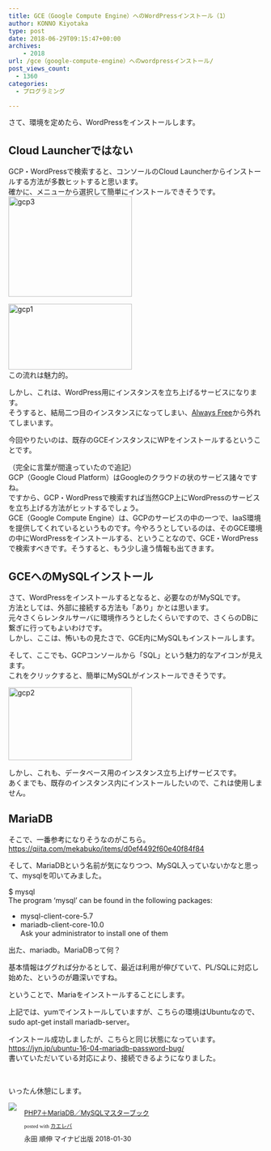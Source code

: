 ```yaml
---
title: GCE（Google Compute Engine）へのWordPressインストール（1）
author: KONNO Kiyotaka
type: post
date: 2018-06-29T09:15:47+00:00
archives:
    - 2018
url: /gce（google-compute-engine）へのwordpressインストール/
post_views_count:
  - 1360
categories:
  - プログラミング

---
```

さて、環境を定めたら、WordPressをインストールします。

## Cloud Launcherではない

GCP・WordPressで検索すると、コンソールのCloud Launcherからインストールする方法が多数ヒットすると思います。  
確かに、メニューから選択して簡単にインストールできそうです。  
[<img style="display: inline; background-image: none;" title="gcp3" src="https://i0.wp.com/www.programmers-office.ml/wp-content/uploads/2018/06/gcp3_thumb.png?resize=244%2C198&#038;ssl=1" alt="gcp3" width="244" height="198" border="0" data-recalc-dims="1" />][1]

[<img style="display: inline; background-image: none;" title="gcp1" src="https://i1.wp.com/www.programmers-office.ml/wp-content/uploads/2018/06/gcp1_thumb.png?resize=244%2C130&#038;ssl=1" alt="gcp1" width="244" height="130" border="0" data-recalc-dims="1" />][2]  
この流れは魅力的。

しかし、これは、WordPress用にインスタンスを立ち上げるサービスになります。  
そうすると、結局二つ目のインスタンスになってしまい、<a href="https://cloud.google.com/free/docs/always-free-usage-limits#compute_name" target="_blank" rel="noopener">Always Free</a>から外れてしまいます。

今回やりたいのは、既存のGCEインスタンスにWPをインストールするということです。

（完全に言葉が間違っていたので追記）  
GCP（Google Cloud Platform）はGoogleのクラウドの状のサービス諸々ですね。  
ですから、GCP・WordPressで検索すれば当然GCP上にWordPressのサービスを立ち上げる方法がヒットするでしょう。  
GCE（Google Compute Engine）は、GCPのサービスの中の一つで、IaaS環境を提供してくれているというものです。今やろうとしているのは、そのGCE環境の中にWordPressをインストールする、ということなので、GCE・WordPressで検索すべきです。そうすると、もう少し違う情報も出てきます。

## GCEへのMySQLインストール

さて、WordPressをインストールするとなると、必要なのがMySQLです。  
方法としては、外部に接続する方法も「あり」かとは思います。  
元々さくらレンタルサーバに環境作ろうとしたくらいですので、さくらのDBに繋ぎに行ってもよいわけです。  
しかし、ここは、怖いもの見たさで、GCE内にMySQLもインストールします。

そして、ここでも、GCPコンソールから「SQL」という魅力的なアイコンが見えます。  
これをクリックすると、簡単にMySQLがインストールできそうです。

[<img style="display: inline; background-image: none;" title="gcp2" src="https://i0.wp.com/www.programmers-office.ml/wp-content/uploads/2018/06/gcp2_thumb.png?resize=244%2C144&#038;ssl=1" alt="gcp2" width="244" height="144" border="0" data-recalc-dims="1" />][3]

しかし、これも、データベース用のインスタンス立ち上げサービスです。  
あくまでも、既存のインスタンス内にインストールしたいので、これは使用しません。

## MariaDB

そこで、一番参考になりそうなのがこちら。  
<a title="https://qiita.com/mekabuko/items/d0ef4492f60e40f84f84" href="https://qiita.com/mekabuko/items/d0ef4492f60e40f84f84" target="_blank" rel="noopener">https://qiita.com/mekabuko/items/d0ef4492f60e40f84f84</a>

そして、MariaDBという名前が気になりつつ、MySQL入っていないかなと思って、mysqlを叩いてみました。

$ mysql  
The program &#8216;mysql&#8217; can be found in the following packages:  
* mysql-client-core-5.7  
* mariadb-client-core-10.0  
Ask your administrator to install one of them

出た、mariadb。MariaDBって何？

基本情報はググれば分かるとして、最近は利用が伸びていて、PL/SQLに対応し始めた、というのが趣深いですね。

ということで、Mariaをインストールすることにします。

上記では、yumでインストールしていますが、こちらの環境はUbuntuなので、sudo apt-get install mariadb-server。

インストール成功しましたが、こちらと同じ状態になっています。  
<a title="https://jyn.jp/ubuntu-16-04-mariadb-password-bug/" href="https://jyn.jp/ubuntu-16-04-mariadb-password-bug/" target="_blank" rel="noopener">https://jyn.jp/ubuntu-16-04-mariadb-password-bug/</a>  
書いていただいている対応により、接続できるようになりました。

&nbsp;

いったん休憩にします。

<div class="kaerebalink-box" style="text-align: left; overflow: hidden; padding-bottom: 20px; font-size: small; -ms-zoom: 1;">
  <div class="kaerebalink-image" style="margin: 0px 15px 10px 0px; float: left;">
    <a href="https://www.amazon.co.jp/exec/obidos/ASIN/4839962340/jqinglong-22/" target="_blank" rel="noopener"><img style="border: currentcolor;" src="https://i0.wp.com/images-fe.ssl-images-amazon.com/images/I/511q0UtqM5L._SL160_.jpg?ssl=1" data-recalc-dims="1" /></a>
  </div>
  
  <div class="kaerebalink-info" style="line-height: 120%; overflow: hidden; -ms-zoom: 1;">
    <div class="kaerebalink-name" style="line-height: 120%; margin-bottom: 10px;">
      <p>
        <a href="https://www.amazon.co.jp/exec/obidos/ASIN/4839962340/jqinglong-22/" target="_blank" rel="noopener">PHP7＋MariaDB／MySQLマスターブック</a>
      </p>
      <div class="kaerebalink-powered-date" style="line-height: 120%; font-family: verdana; font-size: 8pt; margin-top: 5px;">
        posted with <a href="https://kaereba.com" target="_blank" rel="nofollow noopener">カエレバ</a>
      </div>
    </div>
    <div class="kaerebalink-detail" style="margin-bottom: 5px;">
      永田 順伸 マイナビ出版 2018-01-30
    </div>
    <div class="kaerebalink-link1" style="margin-top: 10px;">
    </div>
  </div>
  
  <div class="booklink-footer" style="clear: left;">
  </div>
</div>

 [1]: https://i2.wp.com/www.programmers-office.ml/wp-content/uploads/2018/06/gcp3.png?ssl=1
 [2]: https://i1.wp.com/www.programmers-office.ml/wp-content/uploads/2018/06/gcp1.png?ssl=1
 [3]: https://i2.wp.com/www.programmers-office.ml/wp-content/uploads/2018/06/gcp2.png?ssl=1